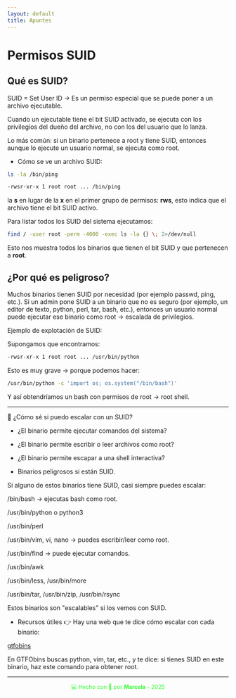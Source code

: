 ```yaml
---
layout: default
title: Apuntes
---
```


# Permisos SUID

## Qué es SUID?

SUID = Set User ID → Es un permiso especial que se puede poner a un archivo ejecutable.

Cuando un ejecutable tiene el bit SUID activado, se ejecuta con los privilegios del dueño del archivo, no con los del usuario que lo lanza.

Lo más común: si un binario pertenece a root y tiene SUID, entonces aunque lo ejecute un usuario normal, se ejecuta como root.

- Cómo se ve un archivo SUID:

```bash
ls -la /bin/ping
```

```bash
-rwsr-xr-x 1 root root ... /bin/ping
```

la **s** en lugar de la **x** en el primer grupo de permisos: **rws**, esto indica que el archivo tiene el bit SUID activo.

Para listar todos los SUID del sistema ejecutamos:

```bash
find / -user root -perm -4000 -exec ls -la {} \; 2>/dev/null
```

Esto nos muestra todos los binarios que tienen el bit SUID y que pertenecen a **root**.

## ¿Por qué es peligroso?

Muchos binarios tienen SUID por necesidad (por ejemplo passwd, ping, etc.).
Si un admin pone SUID a un binario que no es seguro (por ejemplo, un editor de texto, python, perl, tar, bash, etc.), entonces un usuario normal puede ejecutar ese binario como root → escalada de privilegios.

Ejemplo de explotación de SUID:

Supongamos que encontramos:

```bash
-rwsr-xr-x 1 root root ... /usr/bin/python
```

Esto es muy grave -> porque podemos hacer:

```bash
/usr/bin/python -c 'import os; os.system("/bin/bash")'
```

Y así obtendríamos un bash con permisos de root -> root shell.

---

🔸 ¿Cómo sé si puedo escalar con un SUID?

- ¿El binario permite ejecutar comandos del sistema?
- ¿El binario permite escribir o leer archivos como root?
- ¿El binario permite escapar a una shell interactiva?

- Binarios peligrosos si están SUID.


Si alguno de estos binarios tiene SUID, casi siempre puedes escalar:

/bin/bash → ejecutas bash como root.

/usr/bin/python o python3

/usr/bin/perl

/usr/bin/vim, vi, nano → puedes escribir/leer como root.

/usr/bin/find → puede ejecutar comandos.

/usr/bin/awk

/usr/bin/less, /usr/bin/more

/usr/bin/tar, /usr/bin/zip, /usr/bin/rsync

Estos binarios son "escalables" si los vemos con SUID.

- Recursos útiles
👉 Hay una web que te dice cómo escalar con cada binario:

[gtfobins](https://gtfobins.github.io)

En GTFObins buscas python, vim, tar, etc., y te dice: si tienes SUID en este binario, haz este comando para obtener root.

---

<div style="text-align:center; font-size: 0.9em; margint-top: 40px; color: #33ff33;">
    💻 Hecho con 💚 por <strong>Marcela</strong> - 2025
</div>